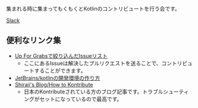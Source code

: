 集まれる時に集まってもくもくとKotlinのコントリビュートを行う会です。

[Slack](https://mokmok-kontribute.slack.com)

## 便利なリンク集
* [Up For Grabsで絞り込んだIssueリスト](https://youtrack.jetbrains.com/oauth?state=%2Fissues%2FKT%3Fq%3Dtag:%2520%257BUp%2520For%2520Grabs%257D%2520%2523Unresolved%2520sort%2520by:%2520created%2520desc%2520)
   * ここにあるIssueは解決したプルリクエストを送ることで、コントリビュートすることができます。
* [JetBrains/kotlinの開発環境の作り方](https://github.com/JetBrains/kotlin#build-environment-requirements)
* [Shiraji's Blog/How to Kontribute](http://shiraji.github.io/blog/2016/07/14/how-to-kontribute/)  
   * 日本のKontributeされている方のブログ記事です。トラブルシューティングがセットになっているので最高です。


